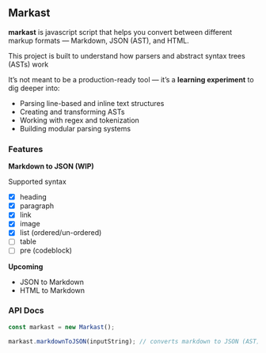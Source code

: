 ## Markast

**markast** is javascript script that helps you convert between different markup formats — Markdown, JSON (AST), and HTML.

This project is built to understand how parsers and abstract syntax trees (ASTs) work

It’s not meant to be a production-ready tool — it’s a **learning experiment** to dig deeper into:

- Parsing line-based and inline text structures
- Creating and transforming ASTs
- Working with regex and tokenization
- Building modular parsing systems

### Features

**Markdown to JSON (WIP)**

Supported syntax

- [x] heading
- [x] paragraph
- [x] link
- [x] image
- [x] list (ordered/un-ordered)
- [ ] table
- [ ] pre (codeblock)

**Upcoming**

- JSON to Markdown
- HTML to Markdown

### API Docs

```js
const markast = new Markast();

markast.markdownToJSON(inputString); // converts markdown to JSON (AST)
```
